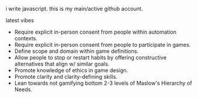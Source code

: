 i write javascript.
this is my main/active github account.

latest vibes
- Require explicit in-person consent from people within automation contexts.
- Require explicit in-person consent from people to participate in games.
- Define scope and domain within game definitions.
- Allow people to stop or restart habits by offering constructive alternatives that align w/ similar goals.
- Promote knowledge of ethics in game design.
- Promote clarity and clarity-defining skills.
- Lean towards not gamifying bottom 2-3 levels of Maslow's Hierarchy of Needs.
